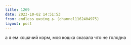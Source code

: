 ```yaml
---
title: 1269
date: 2023-10-02 14:51:53
from: endless шизing ⍼ (channel1162404975)
layout: post
---
```


а я ем кошачий корм, моя кошка сказала что не голодна
